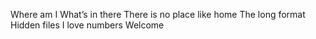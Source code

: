 Where am I
What’s in there
There is no place like home
The long format
Hidden files
I love numbers
Welcome
